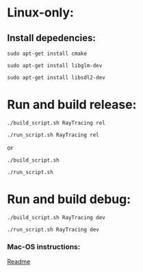 # Linux-only:

## Install depedencies:

`sudo apt-get install cmake`

`sudo apt-get install libglm-dev`

`sudo apt-get install libsdl2-dev`


# Run and build release:

`./build_script.sh RayTracing rel`

`./run_script.sh RayTracing rel`

or

`./build_script.sh`

`./run_script.sh`

# Run and build debug:

`./build_script.sh RayTracing dev`

`./run_script.sh RayTracing dev`

### Mac-OS instructions:

[Readme](https://github.com/Einsich/OpenGLTemplate/blob/mac_os/README.md)
